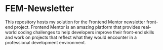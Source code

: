 # FEM-Newsletter
This repository hosts my solution for the Frontend Mentor newsletter front-end project. Frontend Mentor is an amazing platform that provides real-world coding challenges to help developers improve their front-end skills and work on projects that reflect what they would encounter in a professional development environment.

